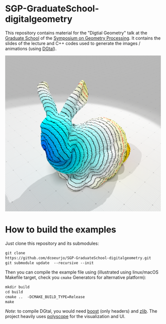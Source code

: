# SGP-GraduateSchool-digitalgeometry

This repository contains material for the "Digtial Geometry" talk at
the
[Graduate School](https://sgp2021.github.io/program/#graduate-school) of the
[Symposium on Geometry Processing](https://sgp2021.github.io). It
contains the slides of the lecture and C++ codes used to generate the
images / animations (using [DGtal](https://dgtal.org)).

![](https://raw.githubusercontent.com/dcoeurjo/SGP-GraduateSchool-digitalgeometry/main/img/bunny-geodesics.png)


# How to build the examples


Just clone this repository and its submodules:

```
git clone
https://github.com/dcoeurjo/SGP-GraduateSchool-digitalgeometry.git
git submodule update  --recursive --init
```


Then you can compile the example file using (illustrated using linux/macOS
Makefile target, check you `cmake` Generators for alternative platform):

```
mkdir build
cd build
cmake ..  -DCMAKE_BUILD_TYPE=Release
make
```

*Note*: to compile DGtal, you would need [boost](boost.org) (only
 headers) and  [zlib](https://www.zlib.net). The project heavily uses [polyscope](http://polyscope.run) for the visualization and UI.

